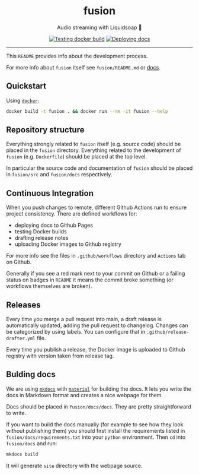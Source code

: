 <h1 align="center">fusion</h1>

<div align="center">

Audio streaming with Liquidsoap 🧼

[![Testing docker build](https://github.com/radio-aktywne/fusion/actions/workflows/docker-build.yml/badge.svg)](https://github.com/radio-aktywne/fusion/actions/workflows/docker-build.yml)
[![Deploying docs](https://github.com/radio-aktywne/fusion/actions/workflows/docs.yml/badge.svg)](https://github.com/radio-aktywne/fusion/actions/workflows/docs.yml)

</div>

---

This `README` provides info about the development process.

For more info about `fusion` itself see `fusion/README.md` or [docs](https://radio-aktywne.github.io/fusion).

## Quickstart

Using [`docker`](https://docs.docker.com/get-docker/):

```sh
docker build -t fusion . && docker run --rm -it fusion --help
```

## Repository structure

Everything strongly related to `fusion` itself (e.g. source code) should be placed in the `fusion` directory.
Everything related to the development of `fusion` (e.g. `Dockerfile`) should be placed at the top level.

In particular the source code and documentation of `fusion` should be placed in `fusion/src` and `fusion/docs` respectively.

## Continuous Integration

When you push changes to remote, different Github Actions run to ensure project consistency.
There are defined workflows for:

- deploying docs to Github Pages
- testing Docker builds
- drafting release notes
- uploading Docker images to Github registry

For more info see the files in `.github/workflows` directory and `Actions` tab on Github.

Generally if you see a red mark next to your commit on Github or a failing status on badges in `README` it means the commit broke something (or workflows themselves are broken).

## Releases

Every time you merge a pull request into main, a draft release is automatically updated, adding the pull request to changelog.
Changes can be categorized by using labels. You can configure that in `.github/release-drafter.yml` file.

Every time you publish a release, the Docker image is uploaded to Github registry with version taken from release tag.

## Bulding docs

We are using [`mkdocs`](https://www.mkdocs.org) with [`material`](https://squidfunk.github.io/mkdocs-material) for building the docs.
It lets you write the docs in Markdown format and creates a nice webpage for them.

Docs should be placed in `fusion/docs/docs`.
They are pretty straightforward to write.

If you want to build the docs manually (for example to see how they look without publishing them)
you should first install the requirements listed in `fusion/docs/requirements.txt` into your `python` environment.
Then `cd` into `fusion/docs` and run:

```sh
mkdocs build
```

It will generate `site` directory with the webpage source.
